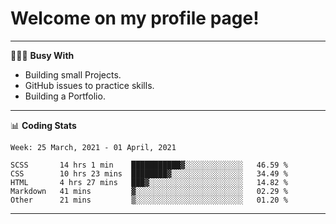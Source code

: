 # Welcome on my profile page!
<!-- print(("dralla"[::-1]+"s").capitalize()) -->

---
👨🏻‍💻 **Busy With**
* Building small Projects.
* GitHub issues to practice skills.
* Building a Portfolio.

---
📊 **Coding Stats**
<!--START_SECTION:waka-->
```text
Week: 25 March, 2021 - 01 April, 2021

SCSS       14 hrs 1 min    ███████████▓░░░░░░░░░░░░░   46.59 % 
CSS        10 hrs 23 mins  ████████▓░░░░░░░░░░░░░░░░   34.49 % 
HTML       4 hrs 27 mins   ███▓░░░░░░░░░░░░░░░░░░░░░   14.82 % 
Markdown   41 mins         ▓░░░░░░░░░░░░░░░░░░░░░░░░   02.29 % 
Other      21 mins         ▒░░░░░░░░░░░░░░░░░░░░░░░░   01.20 % 
```
<!--END_SECTION:waka-->

---
